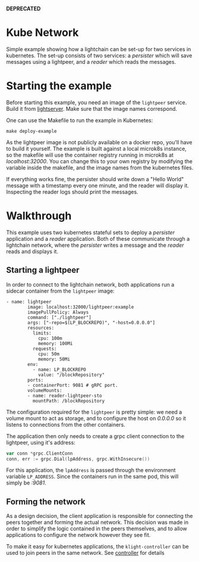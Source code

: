 __DEPRECATED__

# Kube Network

Simple example showing how a lightchain can be set-up for two services in kubernetes.
The set-up consists of two services: a *persister* which will save messages using a lightpeer, and a *reader* which reads the messages.

# Starting the example

Before starting this example, you need an image of the `lightpeer` service. Build it from [lightserver](../../src/lightserver). Make sure that the image names correspond.

One can use the Makefile to run the example in Kubernetes:
```
make deploy-example
```

As the lightpeer image is not publicly available on a docker repo, you'll have to build it yourself. The example is built against a local microk8s instance, so the makefile will use the container registry running in microk8s at *localhost:32000*. You can change this to your own registry by modifying the variable inside the makefile, and the image names from the kubernetes files.

If everything works fine, the persister should write down a "Hello World" message with a timestamp every one minute, and the reader will display it. Inspecting the reader logs should print the messages.

# Walkthrough

This example uses two kubernetes stateful sets to deploy a *persister* application and a *reader* application.
Both of these communicate through a lightchain network, where the *persister* writes a message and the *reader* reads and displays it.

## Starting a lightpeer
In order to connect to the lightchain network, both applications run a sidecar container from the `lightpeer` image:

```
- name: lightpeer
        image: localhost:32000/lightpeer:example
        imagePullPolicy: Always
        command: ["./lightpeer"]
        args: ["-repo=$(LP_BLOCKREPO)", "-host=0.0.0.0"]
        resources:
          limits:
            cpu: 100m
            memory: 100Mi
          requests:
            cpu: 50m
            memory: 50Mi
        env:
          - name: LP_BLOCKREPO
            value: "/blockRepository"
        ports:
        - containerPort: 9081 # gRPC port.
        volumeMounts:
        - name: reader-lightpeer-sto
          mountPath: /blockRepository
```
The configuration required for the `lightpeer` is pretty simple: we need a volume mount to act as storage, and to configure the host on *0.0.0.0* so it listens to connections from the other containers.

The application then only needs to create a grpc client connection to the lightpeer, using it's address:
```go
var conn *grpc.ClientConn
conn, err := grpc.Dial(lpAddress, grpc.WithInsecure())
```

For this application, the `lpAddress` is passed through the environment variable `LP_ADDRESS`. Since the containers run in the same pod, this will simply be *:9081*.

## Forming the network

As a design decision, the client application is responsible for connecting the peers together and forming the actual network. This decision was made in order to simplify the logic contained in the peers themselves, and to allow applications to configure the network however they see fit.

To make it easy for kubernetes applications, the `klight-controller` can be used to join peers in the same network. See [controller](../../src/klight/controller/README.md) for details

